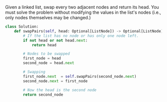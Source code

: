 Given a linked list, swap every two adjacent nodes and return its head. You must solve the problem without modifying the values in the list's nodes (i.e., only nodes themselves may be changed.)


```python
class Solution:
    def swapPairs(self, head: Optional[ListNode]) -> Optional[ListNode]:
        # If the list has no node or has only one node left.
        if not head or not head.next:
            return head

        # Nodes to be swapped
        first_node = head
        second_node = head.next

        # Swapping
        first_node.next  = self.swapPairs(second_node.next)
        second_node.next = first_node

        # Now the head is the second node
        return second_node

```